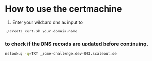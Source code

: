 

# How to use the certmachine

1. Enter your wildcard dns as input to
```bash
./create_cert.sh your.domain.name
```


### to check if the DNS records are updated before continuing.
```bash
nslookup -q=TXT _acme-challenge.dev-003.scaleout.se
```
